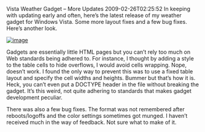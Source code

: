 Vista Weather Gadget – More Updates
2009-02-26T02:25:52
In keeping with updating early and often, here’s the latest release of my weather gadget for Windows Vista. Some more layout fixes and a few bug fixes. Here’s another look.

[![image](/cdn/images/blog/VistaWeatherGadgetMoreUpdates_12CEE/image_thumb.png)](/cdn/images/blog/VistaWeatherGadgetMoreUpdates_12CEE/image.png)

Gadgets are essentially little HTML pages but you can’t rely too much on Web standards being adhered to. For instance, I thought by adding a style to the table cells to hide overflows, I would avoid cells wrapping. Nope, doesn’t work. I found the only way to prevent this was to use a fixed table layout and specify the cell widths and heights. Bummer but that’s how it is. Heck, you can’t even put a DOCTYPE header in the file without breaking the gadget. It’s this weird, not quite adhering to standards that makes gadget development peculiar.

There was also a few bug fixes. The format was not remembered after reboots/logoffs and the color settings sometimes got munged. I haven’t received much in the way of feedback. Not sure what to make of it. 
